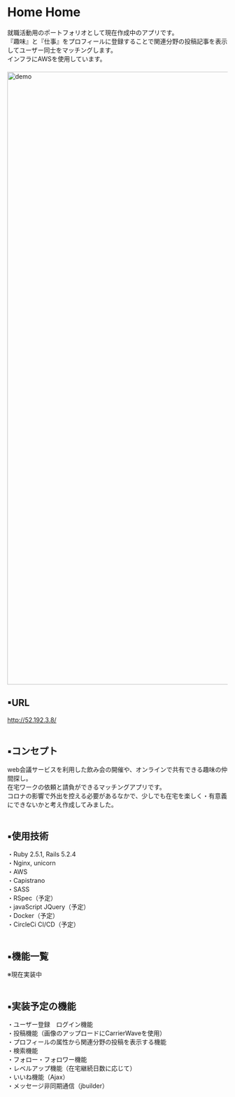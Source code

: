  # Home Home
就職活動用のポートフォリオとして現在作成中のアプリです。 </br>
『趣味』と『仕事』をプロフィールに登録することで関連分野の投稿記事を表示してユーザー同士をマッチングします。</br>
インフラにAWSを使用しています。</br>
　</br>
<img width="1397" alt="demo" src="https://user-images.githubusercontent.com/60645490/79242018-bc7ded00-7eae-11ea-971a-ee8a0ab63053.png">

## ▪URL
http://52.192.3.8/ </br>
 </br>

## ▪コンセプト
web会議サービスを利用した飲み会の開催や、オンラインで共有できる趣味の仲間探し。</br>
在宅ワークの依頼と請負ができるマッチングアプリです。 </br>
コロナの影響で外出を控える必要があるなかで、少しでも在宅を楽しく・有意義にできないかと考え作成してみました。 </br>
 </br>
 
## ▪使用技術
・Ruby 2.5.1, Rails 5.2.4 </br>
・Nginx, unicorn </br>
・AWS </br>
・Capistrano </br>
・SASS </br>
・RSpec（予定） </br>
・javaScript JQuery（予定） </br>
・Docker（予定） </br>
・CircleCi CI/CD（予定） </br>
 </br>

## ▪機能一覧
※現在実装中 </br>
 </br>

## ▪実装予定の機能
・ユーザー登録　ログイン機能 </br>
・投稿機能（画像のアップロードにCarrierWaveを使用） </br>
・プロフィールの属性から関連分野の投稿を表示する機能 </br>
・検索機能 </br>
・フォロー・フォロワー機能 </br>
・レベルアップ機能（在宅継続日数に応じて） </br>
・いいね機能（Ajax） </br>
・メッセージ非同期通信（jbuilder） </br>
 </br>
 </br>
